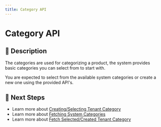 ```yaml
---
title: Category API
---
```


# Category API

## 📌 Description

The categories are used for categorizing a product, the system provides basic categories you can select from to start with.

You are expected to select from the available system categories or create a new one using the provided API's.


## 🔗 Next Steps
- Learn more about [Creating/Selecting Tenant Category](./add-category.md)
- Learn more about [Fetching System Categories](./fetch-categories.md)
- Learn more about [Fetch Selected/Created Tenant Category](./fetch-selected-categories.md)